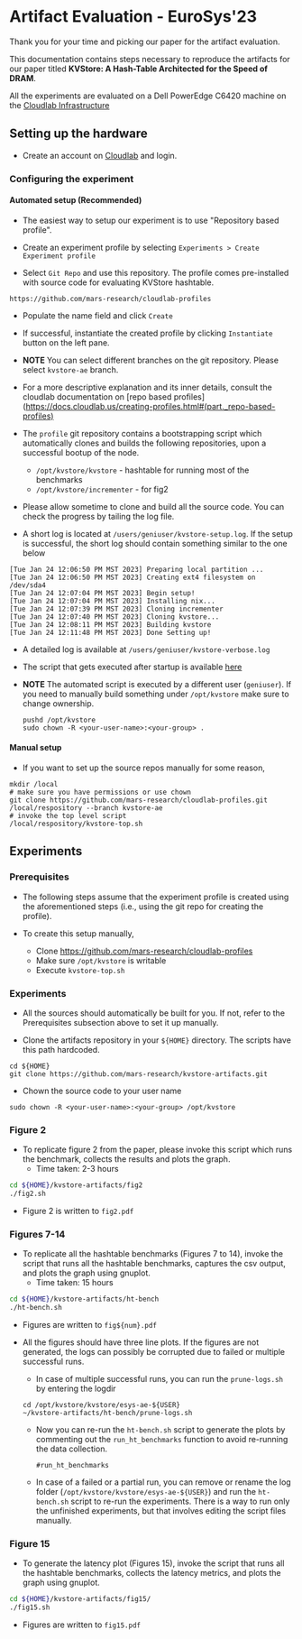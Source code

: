 # Artifact Evaluation - EuroSys'23

Thank you for your time and picking our paper for the artifact evaluation.

This documentation contains steps necessary to reproduce the artifacts for our
paper titled **KVStore: A Hash-Table Architected for the Speed of DRAM**.

All the experiments are evaluated on a Dell PowerEdge C6420 machine on the
[Cloudlab Infrastructure](https://www.clemson.cloudlab.us/portal/show-nodetype.php?type=c6420)

## Setting up the hardware

* Create an account on [Cloudlab](https://www.cloudlab.us/) and login.

### Configuring the experiment

#### Automated setup (Recommended)
* The easiest way to setup our experiment is to use "Repository based profile".

* Create an experiment profile by selecting
  `Experiments > Create Experiment profile`

* Select `Git Repo` and use this repository. The profile comes pre-installed
  with source code for evaluating KVStore hashtable.
```
https://github.com/mars-research/cloudlab-profiles
```
* Populate the name field and click `Create`

* If successful, instantiate the created profile by clicking `Instantiate`
  button on the left pane.

* **NOTE** You can select different branches on the git repository. Please select
  `kvstore-ae` branch.

* For a more descriptive explanation and its inner details, consult the
  cloudlab documentation on [repo based profiles](https://docs.cloudlab.us/creating-profiles.html#(part._repo-based-profiles)

* The `profile` git repository contains a bootstrapping script which
  automatically clones and builds the following repositories, upon a successful
  bootup of the node.
  - `/opt/kvstore/kvstore` - hashtable for running most of the benchmarks
  - `/opt/kvstore/incrementer` - for fig2

* Please allow sometime to clone and build all the source code. You can check
  the progress by tailing the log file.

* A short log is located at `/users/geniuser/kvstore-setup.log`. If the setup is
  successful, the short log should contain something similar to the one below
```
[Tue Jan 24 12:06:50 PM MST 2023] Preparing local partition ...
[Tue Jan 24 12:06:50 PM MST 2023] Creating ext4 filesystem on /dev/sda4
[Tue Jan 24 12:07:04 PM MST 2023] Begin setup!
[Tue Jan 24 12:07:04 PM MST 2023] Installing nix...
[Tue Jan 24 12:07:39 PM MST 2023] Cloning incrementer
[Tue Jan 24 12:07:40 PM MST 2023] Cloning kvstore...
[Tue Jan 24 12:08:11 PM MST 2023] Building kvstore
[Tue Jan 24 12:11:48 PM MST 2023] Done Setting up!
```

* A detailed log is available at `/users/geniuser/kvstore-verbose.log`

* The script that gets executed after startup is available
  [here](https://github.com/mars-research/cloudlab-profiles/blob/kvstore-ae/kvstore-top.sh)

* **NOTE** The automated script is executed by a different user (`geniuser`). If
  you need to manually build something under `/opt/kvstore` make sure to change
  ownership.
  ```
  pushd /opt/kvstore
  sudo chown -R <your-user-name>:<your-group> .
  ```

#### Manual setup
* If you want to set up the source repos manually for some reason,
```
mkdir /local
# make sure you have permissions or use chown
git clone https://github.com/mars-research/cloudlab-profiles.git /local/respository --branch kvstore-ae
# invoke the top level script
/local/respository/kvstore-top.sh
```

## Experiments

### Prerequisites
* The following steps assume that the experiment profile is created using the
  aforementioned steps (i.e., using the git repo for creating the profile).

* To create this setup manually,
  - Clone https://github.com/mars-research/cloudlab-profiles
  - Make sure `/opt/kvstore` is writable
  - Execute `kvstore-top.sh`

### Experiments
* All the sources should automatically be built for you. If not, refer to the
  Prerequisites subsection above to set it up manually.

* Clone the artifacts repository in your `${HOME}` directory. The scripts have
  this path hardcoded.
```
cd ${HOME}
git clone https://github.com/mars-research/kvstore-artifacts.git
```

* Chown the source code to your user name
```
sudo chown -R <your-user-name>:<your-group> /opt/kvstore
```

### Figure 2

* To replicate figure 2 from the paper, please invoke this script which runs the
  benchmark, collects the results and plots the graph.
  - Time taken: 2-3 hours

 ```bash
 cd ${HOME}/kvstore-artifacts/fig2
 ./fig2.sh
 ```
 - Figure 2 is written to `fig2.pdf`

### Figures 7-14

* To replicate all the hashtable benchmarks (Figures 7 to 14), invoke the
  script that runs all the hashtable benchmarks, captures the csv output, and
  plots the graph using gnuplot.
  - Time taken: 15 hours

 ```bash
 cd ${HOME}/kvstore-artifacts/ht-bench
 ./ht-bench.sh
 ```
 - Figures are written to `fig${num}.pdf`

* All the figures should have three line plots. If the figures are not
  generated, the logs can possibly be corrupted due to failed or multiple
  successful runs.
  - In case of multiple successful runs, you can run the `prune-logs.sh` by
    entering the logdir

  ```
  cd /opt/kvstore/kvstore/esys-ae-${USER}
  ~/kvstore-artifacts/ht-bench/prune-logs.sh
  ```
    + Now you can re-run the `ht-bench.sh` script to generate the plots by
      commenting out the `run_ht_benchmarks` function to avoid re-running the
      data collection.

      ```
      #run_ht_benchmarks
      ```
  - In case of a failed or a partial run, you can remove or rename the log
    folder (`/opt/kvstore/kvstore/esys-ae-${USER}`) and run the `ht-bench.sh`
    script to re-run the experiments. There is a way to run only the unfinished
    experiments, but that involves editing the script files manually.

### Figure 15

* To generate the latency plot (Figures 15), invoke the script that runs all
  the hashtable benchmarks, collects the latency metrics, and plots the graph
  using gnuplot.

 ```bash
 cd ${HOME}/kvstore-artifacts/fig15/
 ./fig15.sh
 ```
 - Figures are written to `fig15.pdf`
